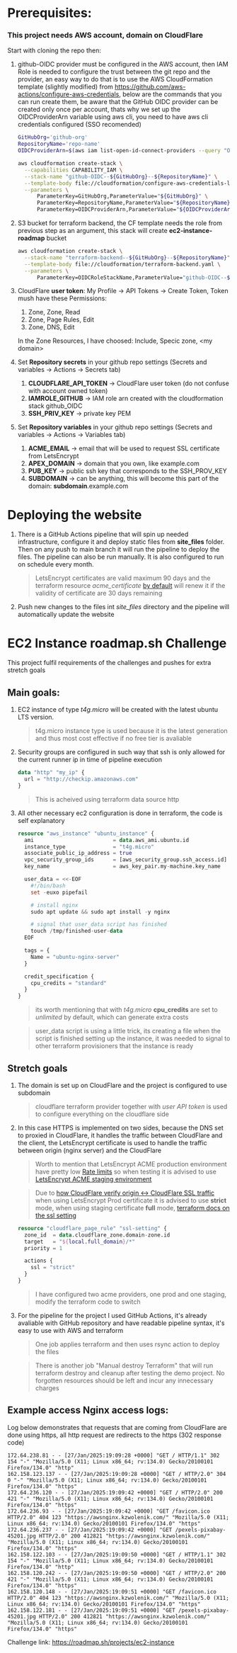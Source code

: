 # Prerequisites:

### This project needs AWS account, domain on CloudFlare

Start with cloning the repo then:

1. github-OIDC provider must be configured in the AWS account, then IAM Role is needed to configure the trust between the git repo and the provider, an easy way to do that is to use the AWS CloudFormation template (slightly modified) from https://github.com/aws-actions/configure-aws-credentials, below are the commands that you can run create them, be aware that the GitHub OIDC provider can be created only once per account, thats why we set up the OIDCProviderArn variable using aws cli, you need to have aws cli credentials configured (SSO recomended)
    ```sh
    GitHubOrg='github-org'
    RepositoryName='repo-name'
    OIDCProviderArn=$(aws iam list-open-id-connect-providers --query "OpenIDConnectProviderList[?ends_with(Arn, 'token.actions.githubusercontent.com')].Arn" --output text)

    aws cloudformation create-stack \
      --capabilities CAPABILITY_IAM \
      --stack-name "github-OIDC--${GitHubOrg}--${RepositoryName}" \
      --template-body file://cloudformation/configure-aws-credentials-latest.yml \
      --parameters \
          ParameterKey=GitHubOrg,ParameterValue="${GitHubOrg}" \
          ParameterKey=RepositoryName,ParameterValue="${RepositoryName}" \
          ParameterKey=OIDCProviderArn,ParameterValue="${OIDCProviderArn}"
    ```
2. S3 bucket for terraform backend, the CF template needs the role from previous step as an argument, this stack will create **ec2-instance-roadmap** bucket
    ```sh
    aws cloudformation create-stack \
      --stack-name "terraform-backend--${GitHubOrg}--${RepositoryName}" \
      --template-body file://cloudformation/terraform-backend.yaml \
      --parameters \
          ParameterKey=OIDCRoleStackName,ParameterValue="github-OIDC--${GitHubOrg}--${RepositoryName}"
    ```
3. CloudFlare **user token**: My Profile -> API Tokens -> Create Token, Token mush have these Permissions:
    1. Zone, Zone, Read
    2. Zone, Page Rules, Edit
    3. Zone, DNS, Edit
  
    In the Zone Resources, I have choosed: Include, Specic zone, \<my domain\>

4. Set **Repository secrets** in your github repo settings (Secrets and variables -> Actions -> Secrets tab)
    1. **CLOUDFLARE_API_TOKEN** -> CloudFlare user token (do not confuse with account owned token)
    2. **IAMROLE_GITHUB** -> IAM role arn created with the cloudformation stack github_OIDC
    3. **SSH_PRIV_KEY** -> private key PEM
5. Set **Repository variables** in your github repo settings (Secrets and variables -> Actions -> Variables tab)
    1. **ACME_EMAIL** -> email that will be used to request SSL certificate from LetsEncrypt
    2. **APEX_DOMAIN** -> domain that you own, like example.com
    3. **PUB_KEY** -> public ssh key that corresponds to the SSH_PROV_KEY
    4. **SUBDOMAIN** -> can be anything, this will become this part of the domain: **subdomain**.example.com

# Deploying the website
1. There is a GitHub Actions pipeline that will spin up needed infrastructure, configure it and deploy static files from **site_files** folder. Then on any push to main branch it will run the pipeline to deploy the files. The pipeline can also be run manually. It is also configured to run on schedule every month. 

    > LetsEncrypt certificates are valid maximum 90 days and the terraform resource *acme_certificate* [by default](https://registry.terraform.io/providers/vancluever/acme/latest/docs/resources/certificate#min_days_remaining-1) will renew it if the validity of certificate are 30 days remaining
2. Push new changes to the files int *site_files* directory and the pipeline will automatically update the website


# EC2 Instance roadmap.sh Challenge
This project fulfil requirements of the challenges and pushes for extra stretch goals
## Main goals:
1. EC2 instance of type *t4g.micro* will be created with the latest ubuntu LTS version. 
    > t4g.micro instance type is used because it is the latest generation and thus most cost effective if no free tier is avaliable
2. Security groups are configured in such way that ssh is only allowed for the current runner ip in time of pipeline execution
    ```tf
    data "http" "my_ip" {
      url = "http://checkip.amazonaws.com"
    }
    ```
    > This is acheived using terraform data source http

3. All other necessary ec2 configuration is done in terraform, the code is self explanatory
    ```tf
    resource "aws_instance" "ubuntu_instance" {
      ami                         = data.aws_ami.ubuntu.id
      instance_type               = "t4g.micro"
      associate_public_ip_address = true
      vpc_security_group_ids      = [aws_security_group.ssh_access.id]
      key_name                    = aws_key_pair.my-machine.key_name
    
      user_data = <<-EOF
        #!/bin/bash
        set -euxo pipefail
    
        # install nginx
        sudo apt update && sudo apt install -y nginx
    
        # signal that user_data script has finished
        touch /tmp/finished-user-data
      EOF
    
      tags = {
        Name = "ubuntu-nginx-server"
      }
    
      credit_specification {
        cpu_credits = "standard"
      }
    }
    ```
    > its worth mentioning that with *t4g.micro* **cpu_credits** are set to *unlimited* by default, which can generate extra costs

    > user_data script is using a little trick, its creating a file when the script is finished setting up the instance, it was needed to signal to other terraform provisioners that the instance is ready 
## Stretch goals
1. The domain is set up on CloudFlare and the project is configured to use subdomain
    > cloudflare terraform provider together with *user API token* is used to configure everything on the cloudflare side
2. In this case HTTPS is implemented on two sides, because the DNS set to proxied in CloudFlare, it handles the traffic between CloudFlare and the client, the LetsEncrypt certificate is used to handle the traffic between origin (nginx server) and the CloudFlare
    > Worth to mention that LetsEncrypt ACME production environment have pretty low [Rate limits](https://letsencrypt.org/docs/rate-limits/#certificate-issuance-limits) so when testing it is advised to use [LetsEncrypt ACME staging environment](https://letsencrypt.org/docs/staging-environment/)

    > Due to [how CloudFlare verify origin <-> CloudFlare SSL traffic](https://developers.cloudflare.com/ssl/origin-configuration/ssl-modes/) when using LetsEncrypt Prod certificate it is advised to use **strict** mode, when using staging certificate **full** mode, [terraform docs on the ssl setting](https://registry.terraform.io/providers/cloudflare/cloudflare/latest/docs/resources/page_rule#ssl-1)
    ```tf
    resource "cloudflare_page_rule" "ssl-setting" {
      zone_id  = data.cloudflare_zone.domain-zone.id
      target   = "${local.full_domain}/*"
      priority = 1
    
      actions {
        ssl = "strict"
      }
    }
    ```
    > I have configured two acme providers, one prod and one staging, modify the terraform code to switch
3. For the pipeline for the project I used GitHub Actions, it's already avaliable with GitHub repository and have readable pipeline syntax, it's easy to use with AWS and terraform
    > One job applies terraform and then uses rsync action to deploy the files

    > There is another job "Manual destroy Terraform" that will run terraform destroy and cleanup after testing the demo project. No forgotten resources should be left and incur any innecessary charges

## Example access Nginx access logs:
Log below demonstrates that requests that are coming from CloudFlare are done using https, all http request are redirects to the https (302 response code)
```
172.64.238.81 - - [27/Jan/2025:19:09:28 +0000] "GET / HTTP/1.1" 302 154 "-" "Mozilla/5.0 (X11; Linux x86_64; rv:134.0) Gecko/20100101 Firefox/134.0" "http"
162.158.123.137 - - [27/Jan/2025:19:09:28 +0000] "GET / HTTP/2.0" 304 0 "-" "Mozilla/5.0 (X11; Linux x86_64; rv:134.0) Gecko/20100101 Firefox/134.0" "https"
172.64.236.120 - - [27/Jan/2025:19:09:42 +0000] "GET / HTTP/2.0" 200 421 "-" "Mozilla/5.0 (X11; Linux x86_64; rv:134.0) Gecko/20100101 Firefox/134.0" "https"
172.64.236.93 - - [27/Jan/2025:19:09:42 +0000] "GET /favicon.ico HTTP/2.0" 404 123 "https://awsnginx.kzwolenik.com/" "Mozilla/5.0 (X11; Linux x86_64; rv:134.0) Gecko/20100101 Firefox/134.0" "https"
172.64.236.237 - - [27/Jan/2025:19:09:42 +0000] "GET /pexels-pixabay-45201.jpg HTTP/2.0" 200 412821 "https://awsnginx.kzwolenik.com/" "Mozilla/5.0 (X11; Linux x86_64; rv:134.0) Gecko/20100101 Firefox/134.0" "https"
162.158.122.103 - - [27/Jan/2025:19:09:50 +0000] "GET / HTTP/1.1" 302 154 "-" "Mozilla/5.0 (X11; Linux x86_64; rv:134.0) Gecko/20100101 Firefox/134.0" "http"
162.158.120.242 - - [27/Jan/2025:19:09:50 +0000] "GET / HTTP/2.0" 200 421 "-" "Mozilla/5.0 (X11; Linux x86_64; rv:134.0) Gecko/20100101 Firefox/134.0" "https"
162.158.120.148 - - [27/Jan/2025:19:09:51 +0000] "GET /favicon.ico HTTP/2.0" 404 123 "https://awsnginx.kzwolenik.com/" "Mozilla/5.0 (X11; Linux x86_64; rv:134.0) Gecko/20100101 Firefox/134.0" "https"
162.158.122.181 - - [27/Jan/2025:19:09:51 +0000] "GET /pexels-pixabay-45201.jpg HTTP/2.0" 200 412821 "https://awsnginx.kzwolenik.com/" "Mozilla/5.0 (X11; Linux x86_64; rv:134.0) Gecko/20100101 Firefox/134.0" "https"
```

Challenge link: https://roadmap.sh/projects/ec2-instance